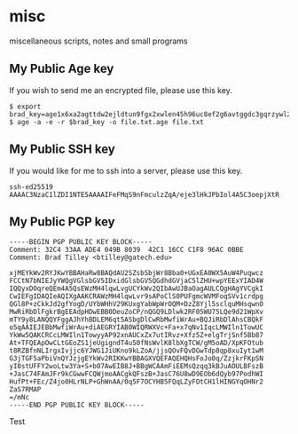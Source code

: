 # misc

miscellaneous scripts, notes and small programs

## My Public Age key

If you wish to send me an encrypted file, please use this key.

```
$ export brad_key=age1x6xa2agttdw2ejldtun9fgx2xwlen45h96uc8ef2g6avtggdc3gqrzywl2
$ age -a -e -r $brad_key -o file.txt.age file.txt
```

## My Public SSH key

If you would like for me to ssh into a server, please use this key.

```
ssh-ed25519 AAAAC3NzaC1lZDI1NTE5AAAAIFeFMqS9nFmculzZqA/eje3lHkJPbIol4A5C3oepjXtR
```

## My Public PGP key

```
-----BEGIN PGP PUBLIC KEY BLOCK-----
Comment: 32C4 33AA ADE4 049B 8039  42C1 16CC C1F8 96AC 0BBE
Comment: Brad Tilley <btilley@gatech.edu>

xjMEYkWv2RYJKwYBBAHaRw8BAQdAU2SZsbSbjWr8Bba0+UGxEA0WX5AuW4Puqwcz
FCCtN7bNIEJyYWQgVGlsbGV5IDxidGlsbGV5QGdhdGVjaC5lZHU+wpYEExYIAD4W
IQQyxDOqreQEm4A5QsEWzMH4lqwLvgUCYkWv2QIbAwUJBaOagAULCQgHAgYVCgkI
CwIEFgIDAQIeAQIXgAAKCRAWzMH4lqwLvr9sAPoClS0PUFgmcWVMFoqSVv1crdpg
QGl8P+zCkkJd2gfYogD/UYbWHhV29KUxgYabWpWrOQM+DzZ8Yjl5sclquMHsqwnO
MwRiRbDlFgkrBgEEAdpHDwEBB0DeuZoCP/nQGQ9LDlwk2RF05WU75LQe9d21WpXv
mTY9y8LANQQYFggAJhYhBDLEM6qt5ASbgDlCwRbMwfiWrAu+BQJiRbDlAhsCBQkF
o5qAAIEJEBbMwfiWrAu+diAEGRYIAB0WIQRWXVc+Fa+x7qNv1IqcLMWIln1TowUC
YkWw5QAKCRCcLMWIln1TowyyAP92xnAUCxZx7utIRvz+Xfz5Z+elgTrjSnf5Bb87
At+TFQEApOwCLtGEoZS1jeUgigndT4u50fNsWvlK8lbXgTCW/gM5oAD/XpKFOtub
t8RZBfnNLIrgxIvjjc6YJWG1JiUKno9kLZoA/jjsQOvFQvDGwTdp8qp8xuIyt1wM
G3jTGF5aPbiVnQYJzjgEYkWv2RIKKwYBBAGXVQEFAQEHQHsFoJo0q/ZzjkrFKpSN
yI0stUFFY2woLtw3Ya+S+b07AwEIB8J+BBgWCAAmFiEEMsQzqq3kBJuAOULBFszB
+JasC74FAmJFr9kCGwwFCQWjmoAACgkQFszB+JasC76U8wD9EOb6dQyb97PodhWI
HufPt+FEc/Z4jo0HLrNLP+GhWnAA/0q5F7OCYHB5FQqLZyFOtCH1lHINGYqOHNr2
ZaS7RMAP
=/mNc
-----END PGP PUBLIC KEY BLOCK-----
```

Test
